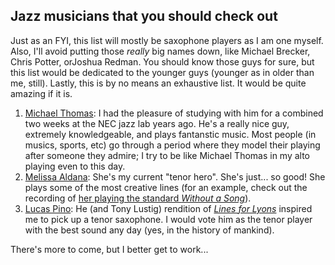 ## Jazz musicians that you should check out

Just as an FYI, this list will mostly be saxophone players as I am one myself. Also, I'll avoid putting those _really_ big names down, like Michael Brecker, Chris Potter, orJoshua Redman. You should know those guys for sure, but this list would be dedicated to the younger guys (younger as in older than me, still). Lastly, this is by no means an exhaustive list. It would be quite amazing if it is. 

1. [Michael Thomas](https://www.michaelthomasjazz.com/): I had the pleasure of studying with him for a combined two weeks at the NEC jazz lab years ago. He's a really nice guy, extremely knowledgeable, and plays fantanstic music. Most people (in musics, sports, etc) go through a period where they model their playing after someone they admire; I try to be like Michael Thomas in my alto playing even to this day.
2. [Melissa Aldana](https://www.melissaaldana.net/): She's my current "tenor hero". She's just... so good! She plays some of the most creative lines (for an example, check out the recording of [her playing the standard _Without a Song_](https://www.youtube.com/watch?v=jhXN-tnWx1A)). 
3. [Lucas Pino](https://www.lucaspino.com/): He (and Tony Lustig) rendition of [_Lines for Lyons_](https://www.youtube.com/watch?v=vCkmse__Rjg) inspired me to pick up a tenor saxophone. I would vote him as the tenor player with the best sound any day (yes, in the history of mankind).

There's more to come, but I better get to work...
